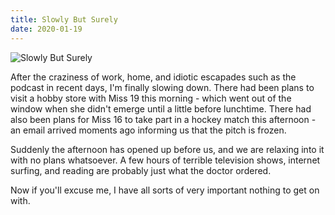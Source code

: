 ```yaml
---
title: Slowly But Surely
date: 2020-01-19
---
```


![Slowly But Surely](https://source.unsplash.com/dUPDhdeCN84/1600x900)

After the craziness of work, home, and idiotic escapades such as the podcast in recent days, I'm finally slowing down. There had been plans to visit a hobby store with Miss 19 this morning - which went out of the window when she didn't emerge until a little before lunchtime. There had also been plans for Miss 16 to take part in a hockey match this afternoon - an email arrived moments ago informing us that the pitch is frozen.

Suddenly the afternoon has opened up before us, and we are relaxing into it with no plans whatsoever. A few hours of terrible television shows, internet surfing, and reading are probably just what the doctor ordered.

Now if you'll excuse me, I have all sorts of very important nothing to get on with.
